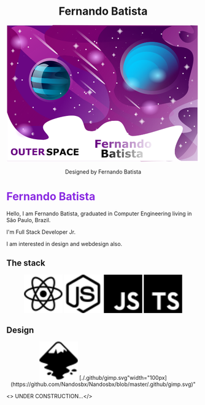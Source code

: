 <h1 align="center">Fernando Batista</h1>
<p align="center">
<img src="./.github/outerspace.png"/>
</p>

<p align="center">
Designed by Fernando Batista
</p>



<h1 style="color: blueviolet">Fernando Batista</h1>

<p>Hello, I am Fernando Batista, graduated in Computer Engineering living in São Paulo, Brazil.

I'm Full Stack Developer Jr. 

I am interested in design and webdesign also.</p>

<h2>The stack</h2>
<p align="center">
<img src="./.github/react.svg" width="100px" height="100px"/>
<img src="./.github/node-dot-js.svg"width="100px" height="100px"/>
<img src="./.github/javascript.svg"width="100px" height="100px"/>
<img src="./.github/typescript.svg"width="100px" height="100px"/>
</p>

<h2>Design</h2>
<p align="center">
<img src="./.github/inkscape.svg" width="100px" height="100px"/>
[./.github/gimp.svg"width="100px](https://github.com/Nandosbx/Nandosbx/blob/master/.github/gimp.svg)"
</p>

<> UNDER CONSTRUCTION...</>
